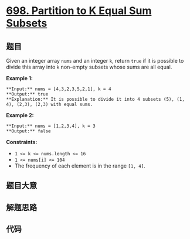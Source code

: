 # [698. Partition to K Equal Sum Subsets](https://leetcode.com/problems/partition-to-k-equal-sum-subsets)

## 题目

Given an integer array `nums` and an integer `k`, return `true` if it is
possible to divide this array into `k` non-empty subsets whose sums are all
equal.



**Example 1:**

    
    
    **Input:** nums = [4,3,2,3,5,2,1], k = 4
    **Output:** true
    **Explanation:** It is possible to divide it into 4 subsets (5), (1, 4), (2,3), (2,3) with equal sums.
    

**Example 2:**

    
    
    **Input:** nums = [1,2,3,4], k = 3
    **Output:** false
    



**Constraints:**

  * `1 <= k <= nums.length <= 16`
  * `1 <= nums[i] <= 104`
  * The frequency of each element is in the range `[1, 4]`.


## 题目大意

## 解题思路

## 代码

```javascript

```
